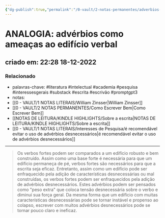 ```yaml
---
{"dg-publish":true,"permalink":"/0-vault/2-notas-permanentes/adverbios-como-ameacas-ao-edificio-verbal/","tags":["permanente","literatura","intelectual","academia","pesquisa","interessesgerais","substack","escrita","escrivão","promptgpt3"],"dgHomeLink":true,"dgShowLocalGraph":true,"dgShowFileTree":true,"dgEnableSearch":true}
---
```


# ANALOGIA: advérbios como ameaças ao edifício verbal
## criado em: 22:28 18-12-2022

### Relacionado
- palavras-chave: #literatura #intelectual #academia #pesquisa #interessesgerais #substack #escrita #escrivão #promptgpt3 
- notas: 
- [[0 - VAULT/1 NOTAS LITERAIS/William Zinsser\|William Zinsser]]
- [[0 - VAULT/2 NOTAS PERMANENTES/Como Escrever Bem\|Como Escrever Bem]]
- [[NOTAS DE LEITURA/KINDLE HIGHLIGHTS/Sobre a escrita\|NOTAS DE LEITURA/KINDLE HIGHLIGHTS/Sobre a escrita]]
- [[0 - VAULT/1 NOTAS LITERAIS/Interesses de Pesquisa/é recomendável evitar o uso de advérbios desnecessários\|é recomendável evitar o uso de advérbios desnecessários]]
---
>Os verbos fortes podem ser comparados a um edifício robusto e bem construído. Assim como uma base forte é necessária para que um edifício permaneça de pé, verbos fortes são necessários para que a escrita seja eficaz. Entretanto, assim como um edifício pode ser enfraquecido pela adição de características desnecessárias ou mal construídas, os verbos fortes podem ser enfraquecidos pela adição de advérbios desnecessários. Estes advérbios podem ser pensados como "peso extra" que coloca tensão desnecessária sobre o verbo e diminui sua força geral. Da mesma forma que um edifício com muitas características desnecessárias pode se tornar instável e propenso ao colapso, escrever com muitos advérbios desnecessários pode se tornar pouco claro e ineficaz.

